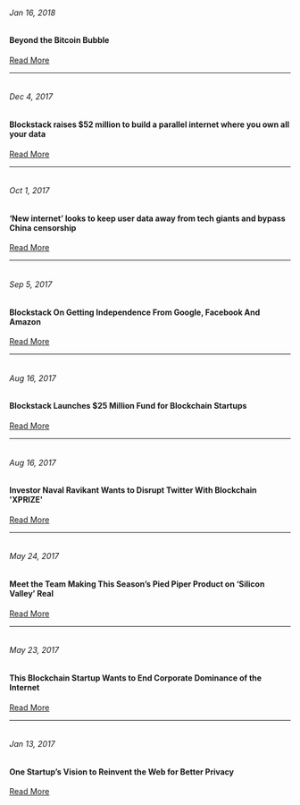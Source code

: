 <div class="img-wrap">
	<img src={require('../../assets/images/press/nyt.svg')} alt="" style={{maxWidth: '200px', display: 'block', margin: '0'}} />
</div>

###### Jan 16, 2018
#### Beyond the Bitcoin Bubble

<a href="https://www.nytimes.com/2018/01/16/magazine/beyond-the-bitcoin-bubble.html" target="_blank" class="button secondary">Read More</a>

------------------------------------------------------------

<div class="img-wrap">
	<img src={require('../../assets/images/press/venturebeat-logo.svg')} alt="" style={{maxWidth: '200px', display: 'block', margin: '0'}} />
</div>

###### Dec 4, 2017

#### Blockstack raises $52 million to build a parallel internet where you own all your data

<a href="https://venturebeat.com/2017/12/04/blockstack-raises-52-million-to-build-a-parallel-internet-where-you-own-all-your-data/" target="_blank" class="button secondary">Read More</a>

------------------------------------------------------------

<div class="img-wrap">
	<img src={require('../../assets/images/press/scmp-logo.svg')} alt="" style={{maxWidth: '200px', display: 'block', margin: '0'}} />
</div>

###### Oct 1, 2017

#### ‘New internet’ looks to keep user data away from tech giants and bypass China censorship

<a href="http://www.scmp.com/news/hong-kong/economy/article/2113521/new-internet-looks-keep-user-data-away-tech-giants-and-bypass" target="_blank" class="button secondary">Read More</a>

------------------------------------------------------------

<div class="img-wrap">
	<img src={require('../../assets/images/press/forbes-logo.svg')} alt="" style={{maxWidth: '200px', display: 'block', margin: '0'}} />
</div>

###### Sep 5, 2017

#### Blockstack On Getting Independence From Google, Facebook And Amazon

<a href="https://www.forbes.com/sites/laurashin/2017/09/05/blockstack-on-how-to-take-control-from-google-facebook-and-amazon/" target="_blank" class="button secondary">Read More</a>

------------------------------------------------------------

<div class="img-wrap">
	<img src={require('../../assets/images/press/wsj-logo-BW.svg')} alt="" style={{maxWidth: '200px', display: 'block', margin: '0'}} />
</div>

###### Aug 16, 2017

#### Blockstack Launches $25 Million Fund for Blockchain Startups

<a href="https://www.wsj.com/articles/blockstack-launches-25-million-fund-for-blockchain-startups-1502883001" target="_blank" class="button secondary">Read More</a>

------------------------------------------------------------

<div class="img-wrap">
	<img src={require('../../assets/images/press/coindesk-logo.svg')} alt="" style={{maxWidth: '200px', display: 'block', margin: '0'}} />
</div>

###### Aug 16, 2017

#### Investor Naval Ravikant Wants to Disrupt Twitter With Blockchain 'XPRIZE'

<a href="https://www.coindesk.com/investor-naval-ravikant-wants-disrupt-twitter-blockchain-xprize/" target="_blank" class="button secondary">Read More</a>

------------------------------------------------------------

<div class="img-wrap">
	<img src={require('../../assets/images/press/observer-logo-BW.svg')} alt="" style={{maxWidth: '200px', display: 'block', margin: '0'}} />
</div>

###### May 24, 2017

#### Meet the Team Making This Season’s Pied Piper Product on ‘Silicon Valley’ Real

<a href="http://observer.com/2017/05/hbo-silicon-valley-blockstack-consensus-2017/" target="_blank" class="button secondary">Read More</a>

------------------------------------------------------------

<div class="img-wrap">
	<img src={require('../../assets/images/press/vice-logo-bw.svg')} alt="" style={{maxWidth: '200px', display: 'block', margin: '0'}} />
</div>

###### May 23, 2017

#### This Blockchain Startup Wants to End Corporate Dominance of the Internet

<a href="https://motherboard.vice.com/en_us/article/this-blockchain-startup-wants-to-end-corporate-dominance-of-the-internet" target="_blank" class="button secondary">Read More</a>

------------------------------------------------------------

<div class="img-wrap">
	<img src={require('../../assets/images/press/mit-logo-BW.svg')} alt="" style={{maxWidth: '200px', display: 'block', margin: '0'}} />
</div>

###### Jan 13, 2017

#### One Startup’s Vision to Reinvent the Web for Better Privacy

<a href="https://www.technologyreview.com/s/603352/one-startups-vision-to-reinvent-the-web-for-better-privacy/" target="_blank" class="button secondary">Read More</a>
